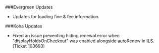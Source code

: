 ###Evergreen Updates
- Updates for loading fine & fee information.

###Koha Updates
- Fixed an issue preventing hiding renewal error when "displayHoldsOnCheckout" was enabled alongside autoRenew in ILS. (Ticket 103693)